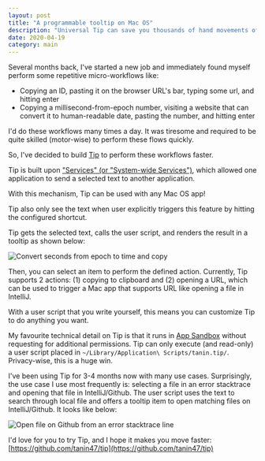 ```yaml
---
layout: post
title: "A programmable tooltip on Mac OS"
description: "Universal Tip can save you thousands of hand movements of repetitive micro-workflows."
date: 2020-04-19
category: main
---
```


Several months back, I've started a new job and immediately found myself perform some repetitive micro-workflows like:

* Copying an ID, pasting it on the browser URL's bar, typing some url, and hitting enter
* Copying a millisecond-from-epoch number, visiting a website that can convert it to human-readable date, pasting the number, and hitting enter

I'd do these workflows many times a day. It was tiresome and required to be quite skilled (motor-wise) to perform these flows quickly.

So, I've decided to build [Tip](https://github.com/tanin47/tip) to perform these workflows faster.

Tip is built upon ["Services" (or "System-wide Services")](https://developer.apple.com/design/human-interface-guidelines/macos/extensions/services/), 
which allowed one application to send a selected text to another application. 

With this mechanism, Tip can be used with any Mac OS app! 

Tip also only see the text when user explicitly triggers this feature by hitting the configured shortcut.

Tip gets the selected text, calls the user script, and renders the result in a tooltip as shown below:

![Convert seconds from epoch to time and copy](https://media.giphy.com/media/f952ZuRG9kqCoxGt8v/giphy.gif)

Then, you can select an item to perform the defined action. Currently, Tip supports 2 actions: (1) copying to clipboard and (2) opening a URL, which can be used to trigger a Mac app that supports URL like opening a file in IntelliJ.

With a user script that you write yourself, this means you can customize Tip to do anything you want.

My favourite technical detail on Tip is that it runs in [App Sandbox](https://developer.apple.com/library/archive/documentation/Security/Conceptual/AppSandboxDesignGuide/AboutAppSandbox/AboutAppSandbox.html)
without requesting for additional permissions. Tip can only execute (and read-only) a user script placed in `~/Library/Application\ Scripts/tanin.tip/`. 
Privacy-wise, this is a huge win.

I've been using Tip for 3-4 months now with many use cases. Surprisingly, the use case I use most frequently is:
selecting a file in an error stacktrace and opening that file in IntelliJ/Github. The user script uses the text to search through local file and offers a tooltip item to open matching files on IntelliJ/Github. It looks like below:

![Open file on Github from an error stacktrace line](https://media.giphy.com/media/JSYWptFElQmDJOXzXO/giphy.gif)

I'd love for you to try Tip, and I hope it makes you move faster: [https://github.com/tanin47/tip](https://github.com/tanin47/tip)

